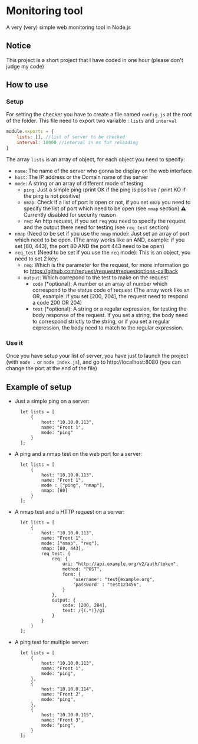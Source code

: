 # Monitoring tool

A very (very) simple web monitoring tool in Node.js

## Notice
This project is a short project that I have coded in one hour (please don't judge my code)

## How to use
### Setup
For setting the checker you have to create a file named `config.js` at the root of the folder. This file need to export two variable : `lists` and `interval`

```javascript
module.exports = {
    lists: [], //list of server to be checked
    interval: 10000 //interval in ms for reloading
}
```

The array `lists` is an array of object, for each object you need to specify:

* `name`: The name of the server who gonna be display on the web interface
* `host`: The IP address or the Domain name of the server
* `mode`: A string or an array of different mode of testing
    * `ping`: Just a simple ping (print OK if the ping is positive / print KO if the ping is not positive)
    * `nmap`: Check if a list of port is open or not, if you set `nmap` you need to specify the list of port which need to be open (see `nmap` section) :warning: Currently disabled for security reason
    * `req`: An http request, if you set `req` you need to specify the request and the output there need for testing (see `req_test` section)
* `nmap` (Need to be set if you use the `nmap` mode): Just set an array of port which need to be open. (The array works like an AND, example: if you set [80, 443], the port 80 AND the port 443 need to be open)
* `req_test` (Need to be set if you use the `req` mode): This is an object, you need to set 2 key:
    * `req`: Which is the parameter for the request, for more information go to https://github.com/request/request#requestoptions-callback
    * `output`: Which correpond to the test to make on the request
        * `code` (*optional): A number or an array of number which correspond to the status code of request (The array work like an OR, example: if you set [200, 204], the request need to respond a code 200 OR 204)
        * `text` (*optional): A string or a regular expression, for testing the body response of the request. If you set a string, the body need to correspond strictly to the string, or if you set a regular expression, the body need to match to the regular expression.

### Use it
Once you have setup your list of server, you have just to launch the project (with `node .` or `node index.js`), and go to http://localhost:8080 (you can change the port at the end of the file)

## Example of setup
- Just a simple ping on a server:

        let lists = [
            {
                host: "10.10.0.113",
                name: "Front 1",
                mode: "ping"
            }
        ];

- A ping and a nmap test on the web port for a server:

        let lists = [
            {
                host: "10.10.0.113",
                name: "Front 1",
                mode : ["ping", "nmap"],
                nmap: [80]
            }
        ];

- A nmap test and a HTTP request on a server:

        let lists = [
            {
                host: "10.10.0.113",
                name: "Front 1",
                mode: ["nmap", "req"],
                nmap: [80, 443],
                req_test: {
                    req: {
                        uri: "http://api.example.org/v2/auth/token",
                        method: "POST",
                        form: {
                            'username': "test@example.org",
                            'password' : "test123456",
                        }
                    },
                    output: {
                        code: [200, 204],
                        text: /{(.*)}/gi
                    }
                }
            }
        ];

- A ping test for multiple server:

        let lists = [
            {
                host: "10.10.0.113",
                name: "Front 1",
                mode: "ping",
            },
            {
                host: "10.10.0.114",
                name: "Front 2",
                mode: "ping",
            },
            {
                host: "10.10.0.115",
                name: "Front 3",
                mode: "ping",
            }
        ];